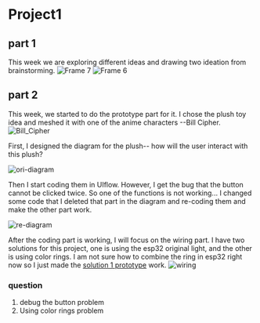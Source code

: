 # Project1

## part 1

This week we are exploring different ideas and drawing two ideation from brainstorming. 
![Frame 7](https://github.com/galinajialinzhu/Adv-prototyping/assets/92561657/3255a609-30b6-4a7b-9a9e-8c4bdb418cdb)
![Frame 6](https://github.com/galinajialinzhu/Adv-prototyping/assets/92561657/d2dc491d-bf00-41a1-a4fe-9f58766c88ae)

## part 2
This week, we started to do the prototype part for it. I chose the plush toy idea and meshed it with one of the anime characters --Bill Cipher.
![Bill_Cipher](https://github.com/galinajialinzhu/Adv-prototyping/assets/92561657/8873a6bc-0d6d-4913-ab40-f683a3d7410d)

First, I designed the diagram for the plush-- how will the user interact with this plush?

![ori-diagram](https://github.com/galinajialinzhu/Adv-prototyping/assets/92561657/bd9ededc-28f9-45ab-b5bd-83e22c344a45)

Then I start coding them in UIflow. However, I get the bug that the button cannot be clicked twice. So one of the functions is not working... I changed some code that I deleted that part in the diagram and re-coding them and make the other part work.

![re-diagram](https://github.com/galinajialinzhu/Adv-prototyping/assets/92561657/0a5e0b31-0ae8-47d9-b496-69be8a8f8ab8)


After the coding part is working, I will focus on the wiring part. I have two solutions for this project, one is using the esp32 original light, and the other is using color rings. I am not sure how to combine the ring in esp32 right now so I just made the [solution 1 prototype]([https://pages.github.com/](https://github.com/galinajialinzhu/Adv-prototyping/blob/main/Project1/code_oct6_0500.m5f2)) work.
![wiring](https://github.com/galinajialinzhu/Adv-prototyping/assets/92561657/3718bf91-1302-42a7-ad69-3150c048c9bc)

### question
1. debug the button problem
2. Using color rings problem

